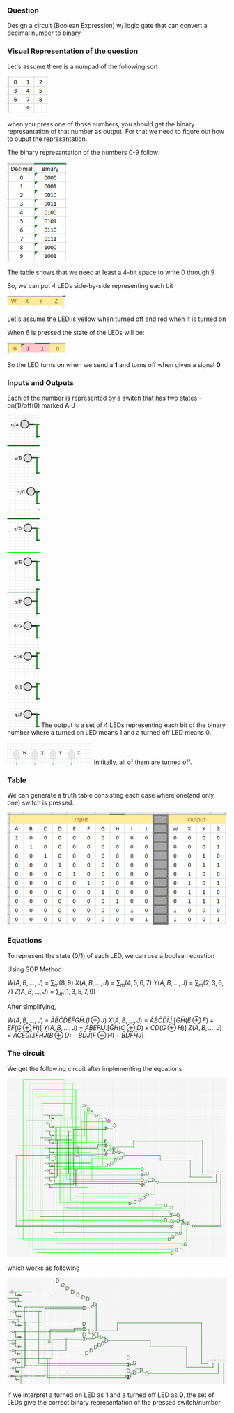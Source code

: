 ### Question
Design a circuit (Boolean Expression) w/ logic gate that can convert a decimal number to binary

### Visual Representation of the question

Let's assume there is a numpad of the following sort

![numpad](numpad.png "Numpad")

when you press one of those numbers, you should get the binary represantation of that number as output. For that we need to figure out how to ouput the represantation.


The binary represantation of the numbers 0-9 follow:

![Decimal to Binary Represantation of 0-9](dectobin.png "Dec to Bin")

The table shows that we need at least a 4-bit space to write 0 through 9

So, we can put 4 LEDs side-by-side representing each bit

![](4led.png "LED Representation")

Let's assume the LED is yellow when turned off and red when it is turned on

When 6 is pressed the state of the LEDs will be:

![](6rep.png "6")

So the LED turns on when we send a **1** and turns off when given a signal **0**

### Inputs and Outputs
Each of the number is represented by a switch that has two states - on(1)/off(0) marked A-J

![](switches.png "Switch")
The output is a set of 4 LEDs representing each bit of the binary number where a turned on LED means 1 and a turned off LED means 0.

![](output.png "Output")
Inititally, all of them are turned off.

### Table
We can generate a truth table consisting each case where one(and only one) switch is pressed.

![](truthtable.png "Truth Table")

### Equations
To represent the state (0/1) of each LED, we can use a boolean equation

Using SOP Method:

$W(A,B,...,J)$ = $\sum{_m}(8,9)$
$X(A,B,...,J)$ = $\sum{_m}(4,5,6,7)$
$Y(A,B,...,J)$ = $\sum{_m}(2,3,6,7)$
$Z(A,B,...,J)$ = $\sum{_m}(1,3,5,7,9)$

After simplifying,

$W(A,B,...,J)$ = $\bar A\bar B\bar C\bar D\bar E\bar F\bar G\bar H.(I \oplus J)$
$X(A,B,...,J)$ = $\bar A\bar B\bar C\bar D\bar I\bar J .[ \bar G\bar H(E \oplus F) + \bar E\bar F(G \oplus H) ]$
$Y(A,B,...,J)$ = $\bar A\bar B\bar E\bar F\bar I\bar J .[ \bar G\bar H(C \oplus D) + \bar C\bar D(G \oplus H) ]$
$Z(A,B,...,J)$ = $\bar A\bar C\bar E\bar G\bar I .[ \bar F\bar H\bar J(B \oplus D) + \bar B\bar D\bar J(F \oplus H) + \bar B\bar D\bar F\bar H J ]$

### The circuit
We get the following circuit after implementing the equations

![Circuit](16012020-01-final.png "Final Circuit")

which works as following

![Circuit GIF](circuit.gif "Circuit GIF")

If we interpret a turned on LED as **1** and a turned off LED as **0**, the set of LEDs give the correct binary representation of the pressed switch/number